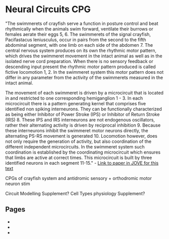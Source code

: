 # Neural Circuits CPG

"The swimmerets of crayfish serve a function in posture control and beat rhythmically when the animals swim forward, ventilate their burrows or females aerate their eggs 5, 6. The swimmerets of the signal crayfish, Pacifastacus leniusculus, occur in pairs from the second to the fifth abdominal segment, with one limb on each side of the abdomen 7. The central nervous system produces on its own the rhythmic motor pattern, which drives the swimmeret movement in the intact animal as well as in the isolated nerve cord preparation. When there is no sensory feedback or descending input present the rhythmic motor pattern produced is called fictive locomotion 1, 2. In the swimmeret system this motor pattern
does not differ in any parameter from the activity of the swimmerets measured in the intact animal.

The movement of each swimmeret is driven by a microcircuit that is located in and restricted to one corresponding hemiganglion 1 - 3. In each microcircuit there is a pattern generating kernel that comprises five identified non spiking interneurons. They can be functionally characterized as being either Inhibitor of Power Stroke (IPS) or Inhibitor of Return Stroke (IRS) 8. These IPS and IRS interneurons are not endogenous oscillators, rather their alternating activity is driven by reciprocal inhibition 9. Because these interneurons inhibit the swimmeret motor neurons directly, the
alternating PS-RS movement is generated 10. Locomotion however, does not only require the generation of activity, but also coordination of the different independent microcircuits. In the swimmeret system such coordination is established by the coordinating microcircuit which ensures that limbs are active at correct times. This microcircuit is built by three identified neurons in each segment 11-15." - <a href="https://www.ncbi.nlm.nih.gov/pmc/articles/PMC4354300/pdf/jove-93-52109.pdf">Link to paper in JOVE for this text</a>

CPGs of crayfish system and antidromic sensory + orthodromic motor neuron stim

Circuit Modelling Supplement?
Cell Types physiology Supplement?

## Pages
- [](../crayfish-cpg/Lab-Manual_crayfish-cpg.md)
- [](../crayfish-cpg/Data-Explorer_crayfish-cpg.ipynb)
- [](../crayfish-cpg/Responses_crayfish-cpg.ipynb)

